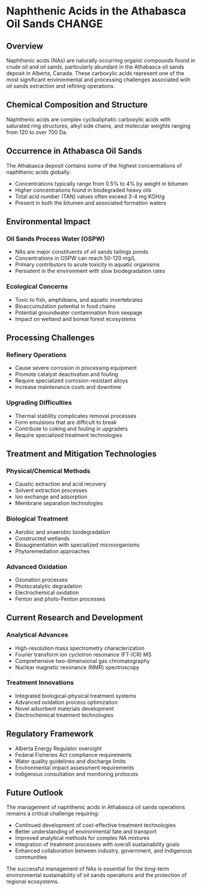 # Naphthenic Acids in the Athabasca Oil Sands CHANGE

## Overview
Naphthenic acids (NAs) are naturally occurring organic compounds found in crude oil and oil sands, particularly abundant in the Athabasca oil sands deposit in Alberta, Canada. These carboxylic acids represent one of the most significant environmental and processing challenges associated with oil sands extraction and refining operations.

## Chemical Composition and Structure
Naphthenic acids are complex cycloaliphatic carboxylic acids with saturated ring structures, alkyl side chains, and molecular weights ranging from 120 to over 700 Da.

## Occurrence in Athabasca Oil Sands
The Athabasca deposit contains some of the highest concentrations of naphthenic acids globally:
- Concentrations typically range from 0.5% to 4% by weight in bitumen
- Higher concentrations found in biodegraded heavy oils
- Total acid number (TAN) values often exceed 3-4 mg KOH/g
- Present in both the bitumen and associated formation waters

## Environmental Impact
### Oil Sands Process Water (OSPW)
- NAs are major constituents of oil sands tailings ponds
- Concentrations in OSPW can reach 50-120 mg/L
- Primary contributors to acute toxicity in aquatic organisms
- Persistent in the environment with slow biodegradation rates

### Ecological Concerns
- Toxic to fish, amphibians, and aquatic invertebrates
- Bioaccumulation potential in food chains
- Potential groundwater contamination from seepage
- Impact on wetland and boreal forest ecosystems

## Processing Challenges
### Refinery Operations
- Cause severe corrosion in processing equipment
- Promote catalyst deactivation and fouling
- Require specialized corrosion-resistant alloys
- Increase maintenance costs and downtime

### Upgrading Difficulties
- Thermal stability complicates removal processes
- Form emulsions that are difficult to break
- Contribute to coking and fouling in upgraders
- Require specialized treatment technologies

## Treatment and Mitigation Technologies
### Physical/Chemical Methods
- Caustic extraction and acid recovery
- Solvent extraction processes
- Ion exchange and adsorption
- Membrane separation technologies

### Biological Treatment
- Aerobic and anaerobic biodegradation
- Constructed wetlands
- Bioaugmentation with specialized microorganisms
- Phytoremediation approaches

### Advanced Oxidation
- Ozonation processes
- Photocatalytic degradation
- Electrochemical oxidation
- Fenton and photo-Fenton processes

## Current Research and Development
### Analytical Advances
- High-resolution mass spectrometry characterization
- Fourier transform ion cyclotron resonance (FT-ICR) MS
- Comprehensive two-dimensional gas chromatography
- Nuclear magnetic resonance (NMR) spectroscopy

### Treatment Innovations
- Integrated biological-physical treatment systems
- Advanced oxidation process optimization
- Novel adsorbent materials development
- Electrochemical treatment technologies

## Regulatory Framework
- Alberta Energy Regulator oversight
- Federal Fisheries Act compliance requirements
- Water quality guidelines and discharge limits
- Environmental impact assessment requirements
- Indigenous consultation and monitoring protocols

## Future Outlook
The management of naphthenic acids in Athabasca oil sands operations remains a critical challenge requiring:
- Continued development of cost-effective treatment technologies
- Better understanding of environmental fate and transport
- Improved analytical methods for complex NA mixtures
- Integration of treatment processes with overall sustainability goals
- Enhanced collaboration between industry, government, and Indigenous communities

The successful management of NAs is essential for the long-term environmental sustainability of oil sands operations and the protection of regional ecosystems.